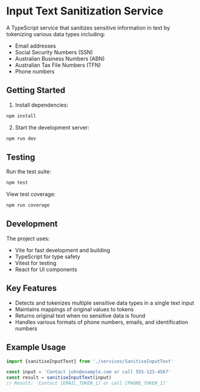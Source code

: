 # Input Text Sanitization Service

A TypeScript service that sanitizes sensitive information in text by tokenizing various data types including:

- Email addresses
- Social Security Numbers (SSN)
- Australian Business Numbers (ABN)
- Australian Tax File Numbers (TFN)
- Phone numbers

## Getting Started

1. Install dependencies:

```bash
npm install
```

2. Start the development server:

```bash
npm run dev
```

## Testing

Run the test suite:

```bash
npm test
```

View test coverage:

```bash
npm run coverage
```

## Development

The project uses:

- Vite for fast development and building
- TypeScript for type safety
- Vitest for testing
- React for UI components

## Key Features

- Detects and tokenizes multiple sensitive data types in a single text input
- Maintains mappings of original values to tokens
- Returns original text when no sensitive data is found
- Handles various formats of phone numbers, emails, and identification numbers

## Example Usage

```typescript
import {sanitiseInputText} from './services/SanitiseInputText'

const input = 'Contact john@example.com or call 555-123-4567'
const result = sanitiseInputText(input)
// Result: 'Contact [EMAIL_TOKEN_1] or call [PHONE_TOKEN_1]'
```
